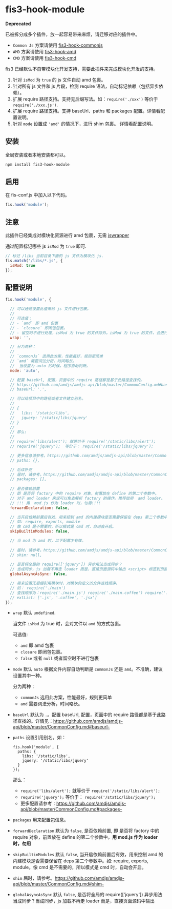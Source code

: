 # fis3-hook-module


**Deprecated**

已被拆分成多个插件，放一起容易带来麻烦，请迁移对应的插件中。

* `Common Js` 方案请使用 [fis3-hook-commonjs](https://github.com/fex-team/fis3-hook-commonjs)
* `AMD` 方案请使用 [fis3-hook-amd](https://github.com/fex-team/fis3-hook-amd)
* `CMD` 方案请使用 [fis3-hook-cmd](https://github.com/fex-team/fis3-hook-cmd)


fis3 已经默认不自带模块化开发支持，需要此插件来完成模块化开发的支持。

1. 针对 `isMod` 为 `true` 的 js 文件自动 amd 包裹。
2. 针对所有 js 文件和 js 片段，检测 require 语法，自动标记依赖（包括异步依赖）。
3. 扩展 require 路径支持。支持无后缀写法。如：`require('./xxx')` 等价于 `require('./xxx.js')`.
4. 扩展 require 路径支持。支持 baseUrl、paths 和 packages 配置。详情看配置说明。
5. 针对 `mode` 设置成 `'amd'` 的情况下，进行 shim 包裹。 详情看配置说明。

## 安装

全局安装或者本地安装都可以。

```bash
npm install fis3-hook-module
```

## 启用

在 fis-conf.js 中加入以下代码。

```javascript
fis.hook('module');
```

## 注意

此插件已经集成对模块化资源进行 amd 包裹，无需 [jswrapper](https://github.com/fex-team/fis-postprocessor-jswrapper)

通过配置标记哪些 js `isMod` 为 `true` 即可.

```javascript
// 标记 /libs 当前目录下面的 js 文件为模块化 js.
fis.match('/libs/*.js', {
  isMod: true
});
```

## 配置说明

```javascript
fis.hook('module', {

  // 可以通过设置此值来给 js 文件进行包裹。
  // 
  // 可选值：
  // - `amd` 即 amd 包裹
  // - `closure` 即闭包包裹。
  // - 留空时不进行处理，isMod 为 true 的文件除外。isMod 为 true 的文件，会进行 amd 方式包裹。
  wrap: '',

  // 分为两种：
  //
  // `commonJs` 选用此方案，性能最好，规则更简单
  // `amd` 需要词法分析，时间略长。
  //  当设置为 auto 的时候，程序自动判断。
  mode: 'auto',

  // 配置 baseUrl, 配置，页面中的 require 路径都是基于此路径查找的。
  // https://github.com/amdjs/amdjs-api/blob/master/CommonConfig.md#baseurl-
  // baseUrl: '.',

  // 可以给项目中的路径或者文件建立别名。
  // 
  // {
  //   libs: '/static/libs',
  //   jquery: '/static/libs/jquery'
  // }
  // 
  // 那么:
  // 
  // require('libs/alert'); 就等价于 require('/static/libs/alert');
  // requrire('jquery');  等价于： require('/static/libs/jquery');

  // 更多信息请参考。https://github.com/amdjs/amdjs-api/blob/master/CommonConfig.md#paths-
  // paths: {},

  // 后续补充
  // 届时，请参考。https://github.com/amdjs/amdjs-api/blob/master/CommonConfig.md#packages-
  // packages: [],
  
  // 是否依赖前置
  // 即 是否将 factory 中的 require 对象，前置放在 define 的第二个参数中。
  // 对于 amd loader 来说可以免去解析 factory 的操作。推荐给用  amd loader。
  // !!! 用  mod.js 作为 loader 时，勿用!!!!
  forwardDeclaration: false,

  // 当开启依赖前置后有效，用来控制 amd 的内建模块是否需要保留在 deps 第二个参数中。
  // 如: require, exports, module
  // 像 cmd 是不需要的，所以模式是 cmd 时，自动会开启。
  skipBuiltinModules: false,

  // 当 mod 为 amd 时，以下配置才有效。
  
  // 届时，请参考。https://github.com/amdjs/amdjs-api/blob/master/CommonConfig.md#shim-
  // shim: null,
  
  // 是否将全局的 require(['jquery']) 异步用法当成同步？
  // 当成同步，js 加载不再走 loader 而是，直接页面源码中输出 <script> 标签到页面，用 <script> 来加载。
  globalAsyncAsSync: false,

  // 用来设置无后缀引用模块时，对模块的定义的文件查找顺序。
  // 如： require('./main')
  // 查找顺序为：require('./main.js') require('./main.coffee') require('./main.jsx')
  // extList: ['.js', '.coffee', '.jsx']
});
```


* `wrap` 默认 `undefined`.
  
  当文件 `isMod` 为 true 时，会对文件以 `amd` 的方式包裹。

  可选值:
  
  - `amd` 即 amd 包裹
  - `closure` 即闭包包裹。
  - `false` 或者 `null` 或者留空时不进行包裹
* `mode` 默认 `auto` 根据文件内容自动判断是 `commonJs` 还是 `amd`。不准确，建议设置其中一种。
  
  分为两种：
  
  - `commonJs` 选用此方案，性能最好，规则更简单
  - `amd` 需要词法分析，时间略长。
* `baseUrl` 默认为 `.`。配置 baseUrl, 配置，页面中的 require 路径都是基于此路径查找的。详情见：https://github.com/amdjs/amdjs-api/blob/master/CommonConfig.md#baseurl-
* `paths` 设置引用别名。如：
  
  ```
  fis.hook('module', {
    paths: {
      libs: '/static/libs',
      jquery: '/static/libs/jquery'
    }
  });
  ```
  那么：
  
  - `require('libs/alert');` 就等价于 `require('/static/libs/alert');`
  - `requrire('jquery');`  等价于： `require('/static/libs/jquery');`
  - 更多配置请参考：https://github.com/amdjs/amdjs-api/blob/master/CommonConfig.md#packages-
* `packages` 用来配置包信息。
* `forwardDeclaration` 默认为 `false`, 是否依赖前置, 即 是否将 factory 中的 require 对象，前置放在 define 的第二个参数中。**用  mod.js 作为 loader 时，勿用**
* `skipBuiltinModules` 默认 `false`, 当开启依赖前置后有效，用来控制 amd 的内建模块是否需要保留在 deps 第二个参数中。如: require, exports, module。像 cmd 是不需要的，所以模式是 cmd 时，自动会开启。
* `shim` 届时，请参考。https://github.com/amdjs/amdjs-api/blob/master/CommonConfig.md#shim-
* `globalAsyncAsSync` 默认 `false`, 是否将全局的 require(['jquery']) 异步用法当成同步？当成同步，js 加载不再走 loader 而是，直接页面源码中输出 <script> 标签到页面，用 <script> 来加载。
* `extList` 默认值为 `['.js', '.coffee', '.jsx', '.es6']`, 用来设置无后缀引用模块时，对模块的定义的文件查找顺序，如： `require('./main')`, 查找顺序为：`require('./main.js') require('./main.coffee') require('./main.jsx')`
